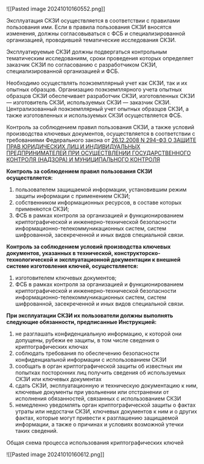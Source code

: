 ![[Pasted image 20241010160552.png]]

Эксплуатация СКЗИ осуществляется в соответствии с правилами пользования ими. Если в правила пользования СКЗИ вносятся изменения, должны согласовываться с ФСБ и специализированной организацией, проводившей тематические исследования СКЗИ.

Эксплуатируемые СКЗИ должны подвергаться контрольным тематическим исследованиям, сроки проведения которых определяет заказчик СКЗИ по согласованию с разработчиком СКЗИ, специализированной организацией и ФСБ.

Необходимо осуществлять поэкземплярный учет как СКЗИ, так и их опытных образцов. Организацию поэкземплярного учета опытных образцов СКЗИ обеспечивает разработчик СКЗИ, изготовленных СКЗИ — изготовитель СКЗИ, используемых СКЗИ — заказчик СКЗИ. Централизованный поэкземплярный учет опытных образцов СКЗИ, а также изготовленных и используемых СКЗИ осуществляется ФСБ.

Контроль за соблюдением правил пользования СКЗИ, а также условий производства ключевых документов, осуществляется в соответствии с требованиями Федерального закона от [26.12.2008 N 294-ФЗ О ЗАЩИТЕ ПРАВ ЮРИДИЧЕСКИХ ЛИЦ И ИНДИВИДУАЛЬНЫХ ПРЕДПРИНИМАТЕЛЕЙ ПРИ ОСУЩЕСТВЛЕНИИ ГОСУДАРСТВЕННОГО КОНТРОЛЯ (НАДЗОРА) И МУНИЦИПАЛЬНОГО КОНТРОЛЯ](https://normativ.kontur.ru/document?moduleId=1&documentId=452948)

**Контроль за соблюдением правил пользования СКЗИ осуществляется:**

1. пользователем защищаемой информации, установившим режим защиты информации с применением СКЗИ;
1. собственником информационных ресурсов, в составе которых применяются СКЗИ;
1. ФСБ в рамках контроля за организацией и функционированием криптографической и инженерно-технической безопасности информационно-телекоммуникационных систем, систем шифрованной, засекреченной и иных видов специальной связи.

**Контроль за соблюдением условий производства ключевых документов, указанных в технической, конструкторско-технологической и эксплуатационной документации к внешней системе изготовления ключей, осуществляется:**

1. изготовителем ключевых документов;
1. ФСБ в рамках контроля за организацией и функционированием криптографической и инженерно-технической безопасности информационно-телекоммуникационных систем, систем шифрованной, засекреченной и иных видов специальной связи.

**При эксплуатации СКЗИ их пользователи должны выполнять следующие обязанности, предписанные Инструкцией:**

1. не разглашать конфиденциальную информацию, к которой они допущены, рубежи ее защиты, в том числе сведения о криптографических ключах
1. соблюдать требования по обеспечению безопасности конфиденциальной информации с использованием СКЗИ
1. сообщать в орган криптографической защиты об известных им попытках посторонних лиц получить сведения об используемых СКЗИ или ключевых документах
1. сдать СКЗИ, эксплуатационную и техническую документацию к ним, ключевые документы при увольнении или отстранении от исполнения обязанностей, связанных с использованием СКЗИ
1. немедленно уведомлять орган криптографической защиты о фактах утраты или недостачи СКЗИ, ключевых документов к ним и о других фактах, которые могут привести к разглашению защищаемой информации, а также о причинах и условиях возможной утечки таких сведений.

Общая схема процесса использования криптографических ключей


![[Pasted image 20241010160612.png]]

